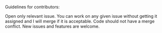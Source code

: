 Guidelines for contributors:

Open only relevant issue.
You can work on any given issue without getting it assigned and I will merge if it is acceptable.
Code should not have a merge conflict.
New issues and features are welcome.
